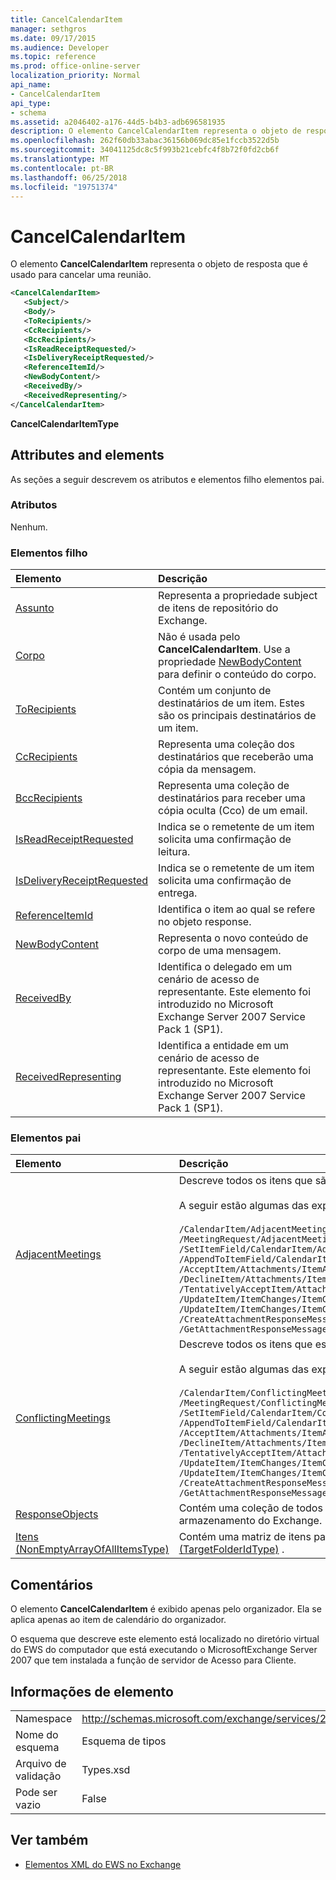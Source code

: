 ```yaml
---
title: CancelCalendarItem
manager: sethgros
ms.date: 09/17/2015
ms.audience: Developer
ms.topic: reference
ms.prod: office-online-server
localization_priority: Normal
api_name:
- CancelCalendarItem
api_type:
- schema
ms.assetid: a2046402-a176-44d5-b4b3-adb696581935
description: O elemento CancelCalendarItem representa o objeto de resposta que é usado para cancelar uma reunião.
ms.openlocfilehash: 262f60db33abac36156b069dc85e1fccb3522d5b
ms.sourcegitcommit: 34041125dc8c5f993b21cebfc4f8b72f0fd2cb6f
ms.translationtype: MT
ms.contentlocale: pt-BR
ms.lasthandoff: 06/25/2018
ms.locfileid: "19751374"
---
```

# <a name="cancelcalendaritem"></a>CancelCalendarItem

O elemento **CancelCalendarItem** representa o objeto de resposta que é usado para cancelar uma reunião. 
  
```xml
<CancelCalendarItem>
   <Subject/>
   <Body/>
   <ToRecipients/>
   <CcRecipients/>
   <BccRecipients/>
   <IsReadReceiptRequested/>
   <IsDeliveryReceiptRequested/>
   <ReferenceItemId/>
   <NewBodyContent/>
   <ReceivedBy/>
   <ReceivedRepresenting/>
</CancelCalendarItem>
```

 **CancelCalendarItemType**
## <a name="attributes-and-elements"></a>Attributes and elements

As seções a seguir descrevem os atributos e elementos filho elementos pai.
  
### <a name="attributes"></a>Atributos

Nenhum.
  
### <a name="child-elements"></a>Elementos filho

|**Elemento**|**Descrição**|
|:-----|:-----|
|[Assunto](subject.md) <br/> |Representa a propriedade subject de itens de repositório do Exchange.  <br/> |
|[Corpo](body.md) <br/> |Não é usada pelo **CancelCalendarItem**. Use a propriedade [NewBodyContent](newbodycontent.md) para definir o conteúdo do corpo.  <br/> |
|[ToRecipients](torecipients.md) <br/> |Contém um conjunto de destinatários de um item. Estes são os principais destinatários de um item.  <br/> |
|[CcRecipients](ccrecipients.md) <br/> |Representa uma coleção dos destinatários que receberão uma cópia da mensagem.  <br/> |
|[BccRecipients](bccrecipients.md) <br/> |Representa uma coleção de destinatários para receber uma cópia oculta (Cco) de um email.  <br/> |
|[IsReadReceiptRequested](isreadreceiptrequested.md) <br/> |Indica se o remetente de um item solicita uma confirmação de leitura.  <br/> |
|[IsDeliveryReceiptRequested](isdeliveryreceiptrequested.md) <br/> |Indica se o remetente de um item solicita uma confirmação de entrega.  <br/> |
|[ReferenceItemId](referenceitemid.md) <br/> |Identifica o item ao qual se refere no objeto response.  <br/> |
|[NewBodyContent](newbodycontent.md) <br/> |Representa o novo conteúdo de corpo de uma mensagem.  <br/> |
|[ReceivedBy](receivedby.md) <br/> |Identifica o delegado em um cenário de acesso de representante. Este elemento foi introduzido no Microsoft Exchange Server 2007 Service Pack 1 (SP1).  <br/> |
|[ReceivedRepresenting](receivedrepresenting.md) <br/> |Identifica a entidade em um cenário de acesso de representante. Este elemento foi introduzido no Microsoft Exchange Server 2007 Service Pack 1 (SP1).  <br/> |
   
### <a name="parent-elements"></a>Elementos pai

|**Elemento**|**Descrição**|
|:-----|:-----|
|[AdjacentMeetings](adjacentmeetings.md) <br/> | Descreve todos os itens que são adjacentes para um horário de reunião.<br/><br/> A seguir estão algumas das expressões XPath para esse elemento:<br/><br/>`/CalendarItem/AdjacentMeetings` <br/>  `/MeetingRequest/AdjacentMeetings` <br/>  `/SetItemField/CalendarItem/AdjacentMeetings` <br/>  `/AppendToItemField/CalendarItem/AdjacentMeetings` <br/>  `/AcceptItem/Attachments/ItemAttachment/CalendarItem/AdjacentMeetings` <br/>  `/DeclineItem/Attachments/ItemAttachment/CalendarItem/AdjacentMeetings` <br/>  `/TentativelyAcceptItem/Attachments/ItemAttachment/CalendarItem/AdjacentMeetings` <br/>  `/UpdateItem/ItemChanges/ItemChange/Updates/SetItemField/CalendarItem/AdjacentMeetings` <br/>  `/UpdateItem/ItemChanges/ItemChange/Updates/AppendToItemField/CalendarItem/AdjacentMeetings` <br/>  `/CreateAttachmentResponseMessage/Attachments/ItemAttachment/CalendarItem/AdjacentMeetings` <br/>  `/GetAttachmentResponseMessage/Attachments/ItemAttachment/CalendarItem/AdjacentMeetings` <br/> |
|[ConflictingMeetings](conflictingmeetings.md) <br/> | Descreve todos os itens que estão em conflito com um tempo de reunião.<br/><br/>A seguir estão algumas das expressões XPath para esse elemento:<br/><br/>`/CalendarItem/ConflictingMeetings` <br/>  `/MeetingRequest/ConflictingMeetings` <br/>  `/SetItemField/CalendarItem/ConflictingMeetings` <br/>  `/AppendToItemField/CalendarItem/ConflictingMeetings` <br/>  `/AcceptItem/Attachments/ItemAttachment/CalendarItem/ConflictingMeetings` <br/>  `/DeclineItem/Attachments/ItemAttachment/CalendarItem/ConflictingMeetings` <br/>  `/TentativelyAcceptItem/Attachments/ItemAttachment/CalendarItem/ConflictingMeetings` <br/>  `/UpdateItem/ItemChanges/ItemChange/Updates/SetItemField/CalendarItem/ConflictingMeetings` <br/>  `/UpdateItem/ItemChanges/ItemChange/Updates/AppendToItemField/CalendarItem/ConflictingMeetings` <br/>  `/CreateAttachmentResponseMessage/Attachments/ItemAttachment/CalendarItem/ConflictingMeetings` <br/>  `/GetAttachmentResponseMessage/Attachments/ItemAttachment/CalendarItem/ConflictingMeetings` <br/> |
|[ResponseObjects](responseobjects.md) <br/> |Contém uma coleção de todos os objetos de resposta que estão associados um item no armazenamento do Exchange.  <br/> |
|[Itens (NonEmptyArrayOfAllItemsType)](items-nonemptyarrayofallitemstype.md) <br/> |Contém uma matriz de itens para criar a pasta identificada pelo elemento [ParentFolderId (TargetFolderIdType)](parentfolderid-targetfolderidtype.md) .  <br/> |
   
## <a name="remarks"></a>Comentários

O elemento **CancelCalendarItem** é exibido apenas pelo organizador. Ela se aplica apenas ao item de calendário do organizador. 
  
O esquema que descreve este elemento está localizado no diretório virtual do EWS do computador que está executando o MicrosoftExchange Server 2007 que tem instalada a função de servidor de Acesso para Cliente.
  
## <a name="element-information"></a>Informações de elemento

|||
|:-----|:-----|
|Namespace  <br/> |http://schemas.microsoft.com/exchange/services/2006/types  <br/> |
|Nome do esquema  <br/> |Esquema de tipos  <br/> |
|Arquivo de validação  <br/> |Types.xsd  <br/> |
|Pode ser vazio  <br/> |False  <br/> |
   
## <a name="see-also"></a>Ver também

- [Elementos XML do EWS no Exchange](ews-xml-elements-in-exchange.md)

